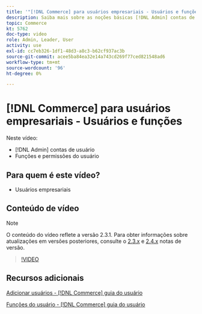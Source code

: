 ```yaml
---
title: '"[!DNL Commerce] para usuários empresariais - Usuários e funções"'
description: Saiba mais sobre as noções básicas [!DNL Admin] contas de usuário e funções de usuário que determinam permissões.
topic: Commerce
kt: 5762
doc-type: video
role: Admin, Leader, User
activity: use
exl-id: cc7eb326-1df1-48d3-a8c3-b62cf937ac3b
source-git-commit: acee5ba84ea32e14a743cd269f77ced821548ad6
workflow-type: tm+mt
source-wordcount: '96'
ht-degree: 0%

---
```


# [!DNL Commerce] para usuários empresariais - Usuários e funções

Neste vídeo:

- [!DNL Admin] contas de usuário
- Funções e permissões do usuário

## Para quem é este vídeo?

- Usuários empresariais

## Conteúdo de vídeo

>[!NOTE]
>
>O conteúdo do vídeo reflete a versão 2.3.1. Para obter informações sobre atualizações em versões posteriores, consulte o [ 2.3.x](https://devdocs.magento.com/guides/v2.3/release-notes/bk-release-notes.html) e [2.4.x](https://devdocs.magento.com/guides/v2.4/release-notes/bk-release-notes.html) notas de versão.

>[!VIDEO](https://video.tv.adobe.com/v/35947?quality=12&learn=on)

## Recursos adicionais

[Adicionar usuários - [!DNL Commerce] guia do usuário](https://docs.magento.com/user-guide/system/permissions-users-all.html)

[Funções do usuário - [!DNL Commerce] guia do usuário](https://docs.magento.com/user-guide/system/permissions-user-roles.html)
